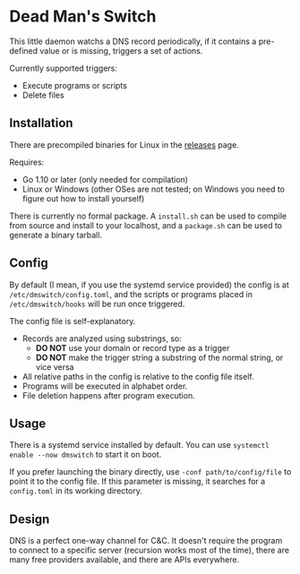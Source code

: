 # Dead Man's Switch

This little daemon watchs a DNS record periodically, if it contains a pre-defined value or is missing, triggers a set of actions.

Currently supported triggers:
* Execute programs or scripts
* Delete files

## Installation

There are precompiled binaries for Linux in the [releases](https://github.com/Jamesits/DeadManSwitch/releases) page.

Requires:
* Go 1.10 or later (only needed for compilation)
* Linux or Windows (other OSes are not tested; on Windows you need to figure out how to install yourself)

There is currently no formal package. A `install.sh` can be used to compile from source and install to your localhost, and a `package.sh` can be used to generate a binary tarball.

## Config

By default (I mean, if you use the systemd service provided) the config is at `/etc/dmswitch/config.toml`, and the scripts or programs placed in `/etc/dmswitch/hooks` will be run once triggered. 

The config file is self-explanatory. 

* Records are analyzed using substrings, so:
  * **DO NOT** use your domain or record type as a trigger
  * **DO NOT** make the trigger string a substring of the normal string, or vice versa
* All relative paths in the config is relative to the config file itself. 
* Programs will be executed in alphabet order. 
* File deletion happens after program execution.

## Usage

There is a systemd service installed by default. You can use `systemctl enable --now dmswitch` to start it on boot.

If you prefer launching the binary directly, use `-conf path/to/config/file` to point it to the config file. If this parameter is missing, it searches for a `config.toml` in its working directory.

## Design

DNS is a perfect one-way channel for C&C. It doesn't require the program to connect to a specific server (recursion works most of the time), there are many free providers available, and there are APIs everywhere.
